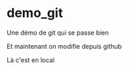 # demo_git
Une démo de git qui se passe bien

Et maintenant on modifie depuis github

Là c'est en local

